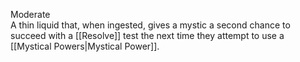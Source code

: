 Moderate<br>A thin liquid that, when ingested, gives a mystic a second chance to succeed with a [[Resolve]] test the next time they attempt to use a [[Mystical Powers|Mystical Power]].